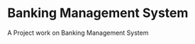 # Banking Management System
<html>
<head></head>
<title> </title>
</html>
 A Project work on Banking Management System
